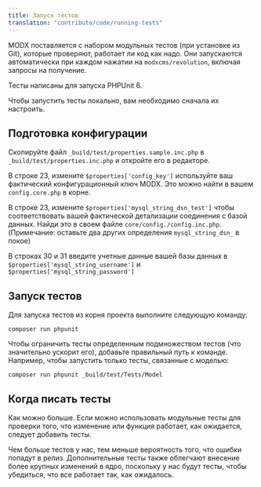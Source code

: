 ```yaml
---
title: Запуск тестов
translation: "contribute/code/running-tests"
---
```


MODX поставляется с набором модульных тестов (при установке из Git), которые проверяют, работает ли код как надо. Они запускаются автоматически при каждом нажатии на `modxcms/revolution`, включая запросы на получение.

Тесты написаны для запуска PHPUnit 6.

Чтобы запустить тесты локально, вам необходимо сначала их настроить.

## Подготовка конфигурации

Скопируйте файл `_build/test/properties.sample.inc.php` в `_build/test/properties.inc.php` и откройте его в редакторе.

В строке 23, измените `$properties['config_key']` используйте ваш фактический конфигурационный ключ MODX. Это можно найти в вашем `config.core.php` в корне.

В строке 23, измените `$properties['mysql_string_dsn_test']` чтобы соответствовать вашей фактической детализации соединения с базой данных. Найди это в своем файле `core/config./config.inc.php`. (Примечание: оставьте два других определения `mysql_string_dsn_` в покое)

В строках 30 и 31 введите учетные данные вашей базы данных в `$properties['mysql_string_username']` и `$properties['mysql_string_password']`

## Запуск тестов

Для запуска тестов из корня проекта выполните следующую команду:

```
composer run phpunit
```

Чтобы ограничить тесты определенным подмножеством тестов (что значительно ускорит его), добавьте правильный путь к команде. Например, чтобы запустить только тесты, связанные с моделью:

```
composer run phpunit _build/test/Tests/Model
```

## Когда писать тесты

Как можно больше. Если можно использовать модульные тесты для проверки того, что изменение или функция работает, как ожидается, следует добавить тесты.

Чем больше тестов у нас, тем меньше вероятность того, что ошибки попадут в релиз. Дополнительные тесты также облегчают внесение более крупных изменений в ядро, поскольку у нас будут тесты, чтобы убедиться, что все работает так, как ожидалось.
